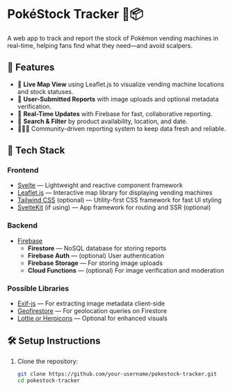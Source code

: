 # PokéStock Tracker 🧃📦

A web app to track and report the stock of Pokémon vending machines in real-time, helping fans find what they need—and avoid scalpers.

## 🚀 Features

- 📍 **Live Map View** using Leaflet.js to visualize vending machine locations and stock statuses.
- 📸 **User-Submitted Reports** with image uploads and optional metadata verification.
- 🔔 **Real-Time Updates** with Firebase for fast, collaborative reporting.
- 🔎 **Search & Filter** by product availability, location, and date.
- 🧑‍🤝‍🧑 Community-driven reporting system to keep data fresh and reliable.

## 🧪 Tech Stack

### Frontend
- [Svelte](https://svelte.dev/) — Lightweight and reactive component framework
- [Leaflet.js](https://leafletjs.com/) — Interactive map library for displaying vending machines
- [Tailwind CSS](https://tailwindcss.com/) (optional) — Utility-first CSS framework for fast UI styling
- [SvelteKit](https://kit.svelte.dev/) (if using) — App framework for routing and SSR (optional)

### Backend
- [Firebase](https://firebase.google.com/)
  - **Firestore** — NoSQL database for storing reports
  - **Firebase Auth** — (optional) User authentication
  - **Firebase Storage** — For storing image uploads
  - **Cloud Functions** — (optional) For image verification and moderation

### Possible Libraries
- [Exif-js](https://github.com/exif-js/exif-js) — For extracting image metadata client-side
- [Geofirestore](https://github.com/geofirestore/geofirestore) — For geolocation queries on Firestore
- [Lottie or Heroicons](https://heroicons.com/) — Optional for enhanced visuals

## 🛠️ Setup Instructions

1. Clone the repository:
   ```bash
   git clone https://github.com/your-username/pokestock-tracker.git
   cd pokestock-tracker
